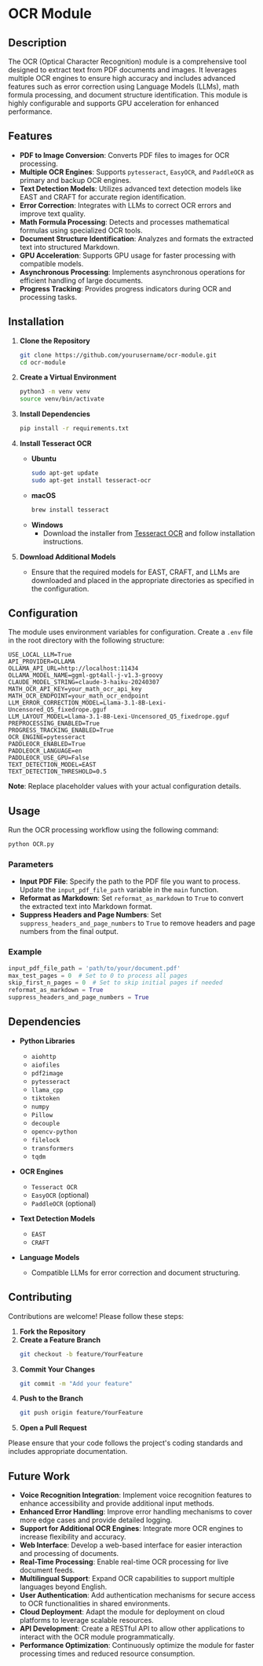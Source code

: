 # OCR Module

## Description

The OCR (Optical Character Recognition) module is a comprehensive tool designed to extract text from PDF documents and images. It leverages multiple OCR engines to ensure high accuracy and includes advanced features such as error correction using Language Models (LLMs), math formula processing, and document structure identification. This module is highly configurable and supports GPU acceleration for enhanced performance.

## Features

- **PDF to Image Conversion**: Converts PDF files to images for OCR processing.
- **Multiple OCR Engines**: Supports `pytesseract`, `EasyOCR`, and `PaddleOCR` as primary and backup OCR engines.
- **Text Detection Models**: Utilizes advanced text detection models like EAST and CRAFT for accurate region identification.
- **Error Correction**: Integrates with LLMs to correct OCR errors and improve text quality.
- **Math Formula Processing**: Detects and processes mathematical formulas using specialized OCR tools.
- **Document Structure Identification**: Analyzes and formats the extracted text into structured Markdown.
- **GPU Acceleration**: Supports GPU usage for faster processing with compatible models.
- **Asynchronous Processing**: Implements asynchronous operations for efficient handling of large documents.
- **Progress Tracking**: Provides progress indicators during OCR and processing tasks.

## Installation

1. **Clone the Repository**
   ```bash
   git clone https://github.com/yourusername/ocr-module.git
   cd ocr-module
   ```

2. **Create a Virtual Environment**
   ```bash
   python3 -m venv venv
   source venv/bin/activate
   ```

3. **Install Dependencies**
   ```bash
   pip install -r requirements.txt
   ```

4. **Install Tesseract OCR**
   - **Ubuntu**
     ```bash
     sudo apt-get update
     sudo apt-get install tesseract-ocr
     ```
   - **macOS**
     ```bash
     brew install tesseract
     ```
   - **Windows**
     - Download the installer from [Tesseract OCR](https://github.com/tesseract-ocr/tesseract) and follow installation instructions.

5. **Download Additional Models**
   - Ensure that the required models for EAST, CRAFT, and LLMs are downloaded and placed in the appropriate directories as specified in the configuration.

## Configuration

The module uses environment variables for configuration. Create a `.env` file in the root directory with the following structure:

```env
USE_LOCAL_LLM=True
API_PROVIDER=OLLAMA
OLLAMA_API_URL=http://localhost:11434
OLLAMA_MODEL_NAME=ggml-gpt4all-j-v1.3-groovy
CLAUDE_MODEL_STRING=claude-3-haiku-20240307
MATH_OCR_API_KEY=your_math_ocr_api_key
MATH_OCR_ENDPOINT=your_math_ocr_endpoint
LLM_ERROR_CORRECTION_MODEL=Llama-3.1-8B-Lexi-Uncensored_Q5_fixedrope.gguf
LLM_LAYOUT_MODEL=Llama-3.1-8B-Lexi-Uncensored_Q5_fixedrope.gguf
PREPROCESSING_ENABLED=True
PROGRESS_TRACKING_ENABLED=True
OCR_ENGINE=pytesseract
PADDLEOCR_ENABLED=True
PADDLEOCR_LANGUAGE=en
PADDLEOCR_USE_GPU=False
TEXT_DETECTION_MODEL=EAST
TEXT_DETECTION_THRESHOLD=0.5
```

**Note**: Replace placeholder values with your actual configuration details.

## Usage

Run the OCR processing workflow using the following command:

```bash
python OCR.py
```

### Parameters

- **Input PDF File**: Specify the path to the PDF file you want to process. Update the `input_pdf_file_path` variable in the `main` function.
- **Reformat as Markdown**: Set `reformat_as_markdown` to `True` to convert the extracted text into Markdown format.
- **Suppress Headers and Page Numbers**: Set `suppress_headers_and_page_numbers` to `True` to remove headers and page numbers from the final output.

### Example

```python
input_pdf_file_path = 'path/to/your/document.pdf'
max_test_pages = 0  # Set to 0 to process all pages
skip_first_n_pages = 0  # Set to skip initial pages if needed
reformat_as_markdown = True
suppress_headers_and_page_numbers = True
```

## Dependencies

- **Python Libraries**
  - `aiohttp`
  - `aiofiles`
  - `pdf2image`
  - `pytesseract`
  - `llama_cpp`
  - `tiktoken`
  - `numpy`
  - `Pillow`
  - `decouple`
  - `opencv-python`
  - `filelock`
  - `transformers`
  - `tqdm`

- **OCR Engines**
  - `Tesseract OCR`
  - `EasyOCR` (optional)
  - `PaddleOCR` (optional)

- **Text Detection Models**
  - `EAST`
  - `CRAFT`

- **Language Models**
  - Compatible LLMs for error correction and document structuring.

## Contributing

Contributions are welcome! Please follow these steps:

1. **Fork the Repository**
2. **Create a Feature Branch**
   ```bash
   git checkout -b feature/YourFeature
   ```
3. **Commit Your Changes**
   ```bash
   git commit -m "Add your feature"
   ```
4. **Push to the Branch**
   ```bash
   git push origin feature/YourFeature
   ```
5. **Open a Pull Request**

Please ensure that your code follows the project's coding standards and includes appropriate documentation.


## Future Work

- **Voice Recognition Integration**: Implement voice recognition features to enhance accessibility and provide additional input methods.
- **Enhanced Error Handling**: Improve error handling mechanisms to cover more edge cases and provide detailed logging.
- **Support for Additional OCR Engines**: Integrate more OCR engines to increase flexibility and accuracy.
- **Web Interface**: Develop a web-based interface for easier interaction and processing of documents.
- **Real-Time Processing**: Enable real-time OCR processing for live document feeds.
- **Multilingual Support**: Expand OCR capabilities to support multiple languages beyond English.
- **User Authentication**: Add authentication mechanisms for secure access to OCR functionalities in shared environments.
- **Cloud Deployment**: Adapt the module for deployment on cloud platforms to leverage scalable resources.
- **API Development**: Create a RESTful API to allow other applications to interact with the OCR module programmatically.
- **Performance Optimization**: Continuously optimize the module for faster processing times and reduced resource consumption.
